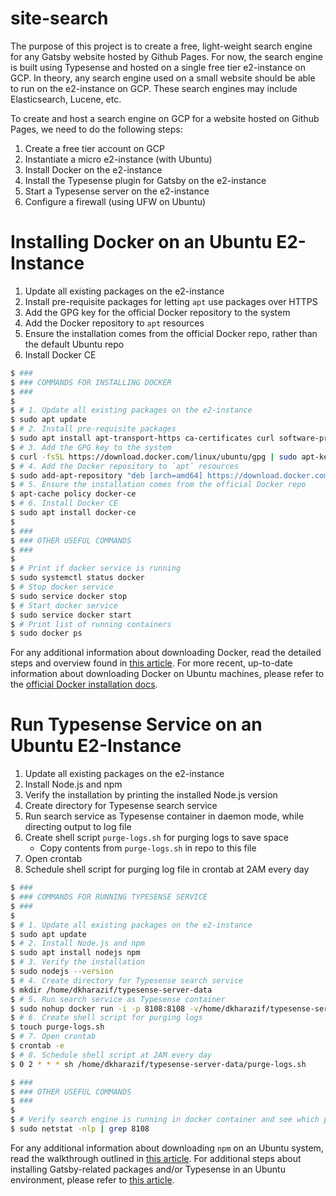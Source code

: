 # site-search

The purpose of this project is to create a free, light-weight search engine for any Gatsby website hosted by Github Pages. For now, the search engine is built using Typesense and hosted on a single free tier e2-instance on GCP. In theory, any search engine used on a small website should be able to run on the e2-instance on GCP. These search engines may include Elasticsearch, Lucene, etc.

To create and host a search engine on GCP for a website hosted on Github Pages, we need to do the following steps:
1. Create a free tier account on GCP
2. Instantiate a micro e2-instance (with Ubuntu)
4. Install Docker on the e2-instance
5. Install the Typesense plugin for Gatsby on the e2-instance
6. Start a Typesense server on the e2-instance
7. Configure a firewall (using UFW on Ubuntu)

# Installing Docker on an Ubuntu E2-Instance

1. Update all existing packages on the e2-instance
2. Install pre-requisite packages for letting `apt` use packages over HTTPS
3. Add the GPG key for the official Docker repository to the system
4. Add the Docker repository to `apt` resources
5. Ensure the installation comes from the official Docker repo, rather than the default Ubuntu repo
6. Install Docker CE

```sh
$ ###
$ ### COMMANDS FOR INSTALLING DOCKER
$ ###
$ 
$ # 1. Update all existing packages on the e2-instance
$ sudo apt update
$ # 2. Install pre-requisite packages
$ sudo apt install apt-transport-https ca-certificates curl software-properties-common
$ # 3. Add the GPG key to the system
$ curl -fsSL https://download.docker.com/linux/ubuntu/gpg | sudo apt-key add -
$ # 4. Add the Docker repository to `apt` resources
$ sudo add-apt-repository "deb [arch=amd64] https://download.docker.com/linux/ubuntu focal stable"
$ # 5. Ensure the installation comes from the official Docker repo
$ apt-cache policy docker-ce
$ # 6. Install Docker CE
$ sudo apt install docker-ce
$
$ ###
$ ### OTHER USEFUL COMMANDS
$ ###
$
$ # Print if docker service is running
$ sudo systemctl status docker
$ # Stop docker service
$ sudo service docker stop
$ # Start docker service
$ sudo service docker start
$ # Print list of running containers
$ sudo docker ps
```
For any additional information about downloading Docker, read the detailed steps and overview found in [this article](https://medium.com/swlh/building-a-search-bar-for-your-gatsbyjs-site-with-typesense-3e277dc33942). For more recent, up-to-date information about downloading Docker on Ubuntu machines, please refer to the [official Docker installation docs](https://docs.docker.com/engine/install/ubuntu/).

# Run Typesense Service on an Ubuntu E2-Instance

1. Update all existing packages on the e2-instance
2. Install Node.js and npm
3. Verify the installation by printing the installed Node.js version
4. Create directory for Typesense search service
5. Run search service as Typesense container in daemon mode, while directing output to log file
6. Create shell script `purge-logs.sh` for purging logs to save space
   - Copy contents from `purge-logs.sh` in repo to this file
7. Open crontab
8. Schedule shell script for purging log file in crontab at 2AM every day

```sh
$ ###
$ ### COMMANDS FOR RUNNING TYPESENSE SERVICE
$ ###
$ 
$ # 1. Update all existing packages on the e2-instance
$ sudo apt update
$ # 2. Install Node.js and npm
$ sudo apt install nodejs npm
$ # 3. Verify the installation
$ sudo nodejs --version
$ # 4. Create directory for Typesense search service
$ mkdir /home/dkharazif/typesense-server-data
$ # 5. Run search service as Typesense container
$ sudo nohup docker run -i -p 8108:8108 -v/home/dkharazif/typesense-server-data/:/data typesense/typesense:0.15.0 --data-dir /data --api-key=xyz --listen-port 8108 --enable-cors > typesense-server-data.log &
$ # 6. Create shell script for purging logs
$ touch purge-logs.sh
$ # 7. Open crontab
$ crontab -e
$ # 8. Schedule shell script at 2AM every day
$ 0 2 * * * sh /home/dkharazif/typesense-server-data/purge-logs.sh

$ ###
$ ### OTHER USEFUL COMMANDS
$ ###
$
$ # Verify search engine is running in docker container and see which port it is running on
$ sudo netstat -nlp | grep 8108
```

For any additional information about downloading `npm` on an Ubuntu system, read the walkthrough outlined in [this article](https://linuxize.com/post/how-to-install-node-js-on-ubuntu-20-04/). For additional steps about installing Gatsby-related packages and/or Typesense in an Ubuntu environment, please refer to [this article](https://medium.com/swlh/building-a-search-bar-for-your-gatsbyjs-site-with-typesense-3e277dc33942).
